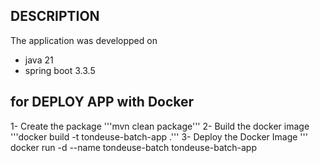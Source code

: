 ## DESCRIPTION
The application was developped on
* java 21
* spring boot 3.3.5

## for DEPLOY APP with Docker
1- Create the package
'''mvn clean package'''
2- Build the docker image
'''docker build -t tondeuse-batch-app .'''
3- Deploy the Docker Image
''' docker run -d --name tondeuse-batch tondeuse-batch-app
